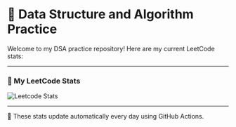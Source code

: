 # 📘 Data Structure and Algorithm Practice

Welcome to my DSA practice repository! Here are my current LeetCode stats:

---

### 🧮 My LeetCode Stats

![Leetcode Stats](https://leetcard.jacoblin.cool/ar912739?ext=heatmap)




---

🔁 These stats update automatically every day using GitHub Actions.
